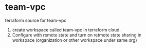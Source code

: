 # team-vpc
terraform source for team-vpc

1. create workspace  called team-vpc in terraform cloud.
2. Configure with remote state and turn on retmote state sharing in workspace (organization or other workspace under same org)


